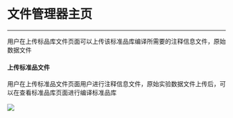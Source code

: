 <!-- 文件管理器 -->

# **文件管理器主页**

<hr/>

用户在上传标品库文件页面可以上传该标准品库编译所需要的注释信息文件，原始数据文件

#### **上传标准品文件**

用户在上传标准品文件页面用户进行注释信息文件，原始实验数据文件上传后，可以在查看标准品库页面进行编译标准品库
<br/>
<br/>
<a href="user-guide/metanno/images/files-1.png" class="fancybox" data-rel="fancybox">
![](user-guide/metanno/images/files-1.png)
</a>
<br/>
<br/>
